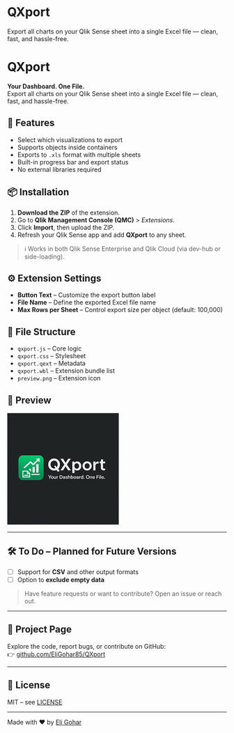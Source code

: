 # QXport
Export all charts on your Qlik Sense sheet into a single Excel file — clean, fast, and hassle-free.
# QXport

**Your Dashboard. One File.**  
Export all charts on your Qlik Sense sheet into a single Excel file — clean, fast, and hassle-free.

## 🌟 Features
- Select which visualizations to export
- Supports objects inside containers
- Exports to `.xls` format with multiple sheets
- Built-in progress bar and export status
- No external libraries required

## 📦 Installation

1. **Download the ZIP** of the extension.
2. Go to **Qlik Management Console (QMC)** > *Extensions*.
3. Click **Import**, then upload the ZIP.
4. Refresh your Qlik Sense app and add **QXport** to any sheet.

> ℹ️ Works in both Qlik Sense Enterprise and Qlik Cloud (via dev-hub or side-loading).

## ⚙️ Extension Settings
- **Button Text** – Customize the export button label
- **File Name** – Define the exported Excel file name
- **Max Rows per Sheet** – Control export size per object (default: 100,000)

## 📁 File Structure
- `qxport.js` – Core logic
- `qxport.css` – Stylesheet
- `qxport.qext` – Metadata
- `qxport.wbl` – Extension bundle list
- `preview.png` – Extension icon

## 📸 Preview
![preview](preview.png)

---

## 🛠️ To Do – Planned for Future Versions

- [ ] Support for **CSV** and other output formats
- [ ] Option to **exclude empty data**

> Have feature requests or want to contribute? Open an issue or reach out.

---

## 🔗 Project Page

Explore the code, report bugs, or contribute on GitHub:  
👉 [github.com/EliGohar85/QXport](https://github.com/EliGohar85/QXport)

---

## 📜 License
MIT – see [LICENSE](LICENSE)

---

Made with ❤️ by [Eli Gohar](https://www.linkedin.com/in/eli-gohar/)
